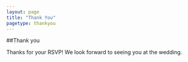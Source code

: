 ```yaml
---
layout: page
title: "Thank You"
pagetype: thankyou
---
```


##Thank you

Thanks for your RSVP! We look forward to seeing you at the wedding.